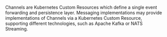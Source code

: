 Channels are Kubernetes Custom Resources which define a single event forwarding
and persistence layer. Messaging implementations may provide implementations of
Channels via a Kubernetes Custom Resource, supporting different technologies, such as Apache Kafka or NATS
Streaming.